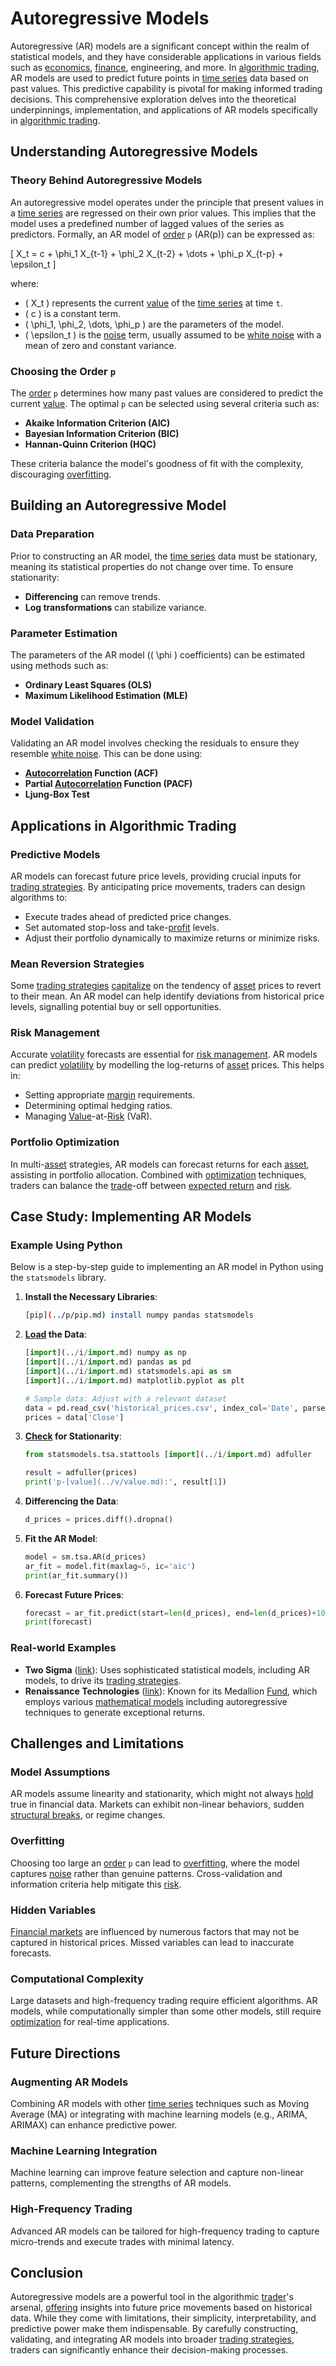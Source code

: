 # Autoregressive Models

Autoregressive (AR) models are a significant concept within the realm of statistical models, and they have considerable applications in various fields such as [economics](../e/economics.md), [finance](../f/finance.md), engineering, and more. In [algorithmic trading](../a/accountability.md), AR models are used to predict future points in [time series](../t/time_series.md) data based on past values. This predictive capability is pivotal for making informed trading decisions. This comprehensive exploration delves into the theoretical underpinnings, implementation, and applications of AR models specifically in [algorithmic trading](../a/accountability.md).

## Understanding Autoregressive Models

### Theory Behind Autoregressive Models

An autoregressive model operates under the principle that present values in a [time series](../t/time_series.md) are regressed on their own prior values. This implies that the model uses a predefined number of lagged values of the series as predictors. Formally, an AR model of [order](../o/order.md) `p` (AR(p)) can be expressed as:

\[ X_t = c + \phi_1 X_{t-1} + \phi_2 X_{t-2} + \dots + \phi_p X_{t-p} + \epsilon_t \]

where:
- \( X_t \) represents the current [value](../v/value.md) of the [time series](../t/time_series.md) at time `t`.
- \( c \) is a constant term.
- \( \phi_1, \phi_2, \dots, \phi_p \) are the parameters of the model.
- \( \epsilon_t \) is the [noise](../n/noise.md) term, usually assumed to be [white noise](../w/white_noise_in_trading.md) with a mean of zero and constant variance.

### Choosing the Order `p`

The [order](../o/order.md) `p` determines how many past values are considered to predict the current [value](../v/value.md). The optimal `p` can be selected using several criteria such as:

- **Akaike Information Criterion (AIC)**
- **Bayesian Information Criterion (BIC)**
- **Hannan-Quinn Criterion (HQC)**

These criteria balance the model's goodness of fit with the complexity, discouraging [overfitting](../o/overfitting.md).

## Building an Autoregressive Model

### Data Preparation

Prior to constructing an AR model, the [time series](../t/time_series.md) data must be stationary, meaning its statistical properties do not change over time. To ensure stationarity:

- **Differencing** can remove trends.
- **Log transformations** can stabilize variance.

### Parameter Estimation

The parameters of the AR model (\( \phi \) coefficients) can be estimated using methods such as:

- **Ordinary Least Squares (OLS)**
- **Maximum Likelihood Estimation (MLE)**

### Model Validation

Validating an AR model involves checking the residuals to ensure they resemble [white noise](../w/white_noise_in_trading.md). This can be done using:

- **[Autocorrelation](../a/autocorrelation.md) Function (ACF)**
- **Partial [Autocorrelation](../a/autocorrelation.md) Function (PACF)**
- **Ljung-Box Test**

## Applications in Algorithmic Trading

### Predictive Models

AR models can forecast future price levels, providing crucial inputs for [trading strategies](../t/trading_strategies.md). By anticipating price movements, traders can design algorithms to:
- Execute trades ahead of predicted price changes.
- Set automated stop-loss and take-[profit](../p/profit.md) levels.
- Adjust their portfolio dynamically to maximize returns or minimize risks.

### Mean Reversion Strategies

Some [trading strategies](../t/trading_strategies.md) [capitalize](../c/capitalize.md) on the tendency of [asset](../a/asset.md) prices to revert to their mean. An AR model can help identify deviations from historical price levels, signalling potential buy or sell opportunities.

### Risk Management

Accurate [volatility](../v/volatility.md) forecasts are essential for [risk management](../r/risk_management.md). AR models can predict [volatility](../v/volatility.md) by modelling the log-returns of [asset](../a/asset.md) prices. This helps in:
- Setting appropriate [margin](../m/margin.md) requirements.
- Determining optimal hedging ratios.
- Managing [Value](../v/value.md)-at-[Risk](../r/risk.md) (VaR).

### Portfolio Optimization

In multi-[asset](../a/asset.md) strategies, AR models can forecast returns for each [asset](../a/asset.md), assisting in portfolio allocation. Combined with [optimization](../o/optimization.md) techniques, traders can balance the [trade](../t/trade.md)-off between [expected return](../e/expected_return.md) and [risk](../r/risk.md).

## Case Study: Implementing AR Models

### Example Using Python

Below is a step-by-step guide to implementing an AR model in Python using the `statsmodels` library.

1. **Install the Necessary Libraries**:
    ```bash
    [pip](../p/pip.md) install numpy pandas statsmodels
    ```

2. **[Load](../l/load.md) the Data**:
    ```python
    [import](../i/import.md) numpy as np
    [import](../i/import.md) pandas as pd
    [import](../i/import.md) statsmodels.api as sm
    [import](../i/import.md) matplotlib.pyplot as plt
    
    # Sample data: Adjust with a relevant dataset
    data = pd.read_csv('historical_prices.csv', index_col='Date', parse_dates=True)
    prices = data['Close']
    ```

3. **[Check](../c/check.md) for Stationarity**:
    ```python
    from statsmodels.tsa.stattools [import](../i/import.md) adfuller
    
    result = adfuller(prices)
    print('p-[value](../v/value.md):', result[1])
    ```

4. **Differencing the Data**:
    ```python
    d_prices = prices.diff().dropna()
    ```

5. **Fit the AR Model**:
    ```python
    model = sm.tsa.AR(d_prices)
    ar_fit = model.fit(maxlag=5, ic='aic')
    print(ar_fit.summary())
    ```

6. **Forecast Future Prices**:
    ```python
    forecast = ar_fit.predict(start=len(d_prices), end=len(d_prices)+10)
    print(forecast)
    ```

### Real-world Examples

- **Two Sigma** ([link](https://www.twosigma.com)): Uses sophisticated statistical models, including AR models, to drive its [trading strategies](../t/trading_strategies.md). 
- **Renaissance Technologies** ([link](https://www.rentec.com)): Known for its Medallion [Fund](../f/fund.md), which employs various [mathematical models](../m/mathematical_models_in_trading.md) including autoregressive techniques to generate exceptional returns.

## Challenges and Limitations

### Model Assumptions

AR models assume linearity and stationarity, which might not always [hold](../h/hold.md) true in financial data. Markets can exhibit non-linear behaviors, sudden [structural breaks](../s/structural_breaks_in_trading.md), or regime changes.

### Overfitting

Choosing too large an [order](../o/order.md) `p` can lead to [overfitting](../o/overfitting.md), where the model captures [noise](../n/noise.md) rather than genuine patterns. Cross-validation and information criteria help mitigate this [risk](../r/risk.md).

### Hidden Variables

[Financial markets](../f/financial_market.md) are influenced by numerous factors that may not be captured in historical prices. Missed variables can lead to inaccurate forecasts.

### Computational Complexity

Large datasets and high-frequency trading require efficient algorithms. AR models, while computationally simpler than some other models, still require [optimization](../o/optimization.md) for real-time applications.

## Future Directions

### Augmenting AR Models

Combining AR models with other [time series](../t/time_series.md) techniques such as Moving Average (MA) or integrating with machine learning models (e.g., ARIMA, ARIMAX) can enhance predictive power.

### Machine Learning Integration

Machine learning can improve feature selection and capture non-linear patterns, complementing the strengths of AR models.

### High-Frequency Trading

Advanced AR models can be tailored for high-frequency trading to capture micro-trends and execute trades with minimal latency.

## Conclusion

Autoregressive models are a powerful tool in the algorithmic [trader](../t/trader.md)'s arsenal, [offering](../o/offering.md) insights into future price movements based on historical data. While they come with limitations, their simplicity, interpretability, and predictive power make them indispensable. By carefully constructing, validating, and integrating AR models into broader [trading strategies](../t/trading_strategies.md), traders can significantly enhance their decision-making processes.
